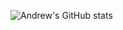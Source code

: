![Andrew's GitHub stats](https://github-readme-stats.vercel.app/api?username=AndrewM1130&count_private=true&show_icons=true&theme=tokyonight)
